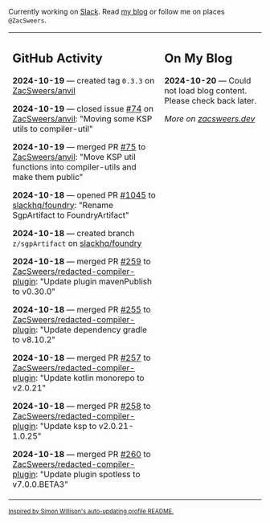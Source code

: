 Currently working on [Slack](https://slack.com/). Read [my blog](https://zacsweers.dev/) or follow me on places `@ZacSweers`.

<table><tr><td valign="top" width="60%">

## GitHub Activity
<!-- githubActivity starts -->
**2024-10-19** — created tag `0.3.3` on [ZacSweers/anvil](https://github.com/ZacSweers/anvil)

**2024-10-19** — closed issue [#74](https://github.com/ZacSweers/anvil/issues/74) on [ZacSweers/anvil](https://github.com/ZacSweers/anvil): "Moving some KSP utils to compiler-util"

**2024-10-19** — merged PR [#75](https://github.com/ZacSweers/anvil/pull/75) to [ZacSweers/anvil](https://github.com/ZacSweers/anvil): "Move KSP util functions into compiler-utils and make them public"

**2024-10-18** — opened PR [#1045](https://github.com/slackhq/foundry/pull/1045) to [slackhq/foundry](https://github.com/slackhq/foundry): "Rename SgpArtifact to FoundryArtifact"

**2024-10-18** — created branch `z/sgpArtifact` on [slackhq/foundry](https://github.com/slackhq/foundry)

**2024-10-18** — merged PR [#259](https://github.com/ZacSweers/redacted-compiler-plugin/pull/259) to [ZacSweers/redacted-compiler-plugin](https://github.com/ZacSweers/redacted-compiler-plugin): "Update plugin mavenPublish to v0.30.0"

**2024-10-18** — merged PR [#255](https://github.com/ZacSweers/redacted-compiler-plugin/pull/255) to [ZacSweers/redacted-compiler-plugin](https://github.com/ZacSweers/redacted-compiler-plugin): "Update dependency gradle to v8.10.2"

**2024-10-18** — merged PR [#257](https://github.com/ZacSweers/redacted-compiler-plugin/pull/257) to [ZacSweers/redacted-compiler-plugin](https://github.com/ZacSweers/redacted-compiler-plugin): "Update kotlin monorepo to v2.0.21"

**2024-10-18** — merged PR [#258](https://github.com/ZacSweers/redacted-compiler-plugin/pull/258) to [ZacSweers/redacted-compiler-plugin](https://github.com/ZacSweers/redacted-compiler-plugin): "Update ksp to v2.0.21-1.0.25"

**2024-10-18** — merged PR [#260](https://github.com/ZacSweers/redacted-compiler-plugin/pull/260) to [ZacSweers/redacted-compiler-plugin](https://github.com/ZacSweers/redacted-compiler-plugin): "Update plugin spotless to v7.0.0.BETA3"
<!-- githubActivity ends -->
</td><td valign="top" width="40%">

## On My Blog
<!-- blog starts -->
**2024-10-20** — Could not load blog content. Please check back later.
<!-- blog ends -->
_More on [zacsweers.dev](https://zacsweers.dev/)_
</td></tr></table>

<sub><a href="https://simonwillison.net/2020/Jul/10/self-updating-profile-readme/">Inspired by Simon Willison's auto-updating profile README.</a></sub>